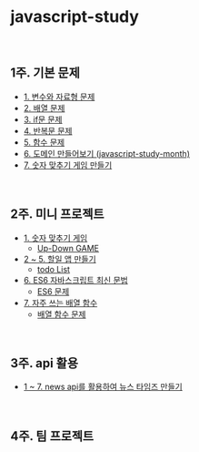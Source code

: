 # javascript-study
<br/>

## 1주. 기본 문제
- [1. 변수와 자료형 문제](https://github.com/etesongg/javascript-study/blob/main/1%EC%A3%BC%EC%B0%A8.%20%EA%B8%B0%EB%B3%B8%20%EB%AC%B8%EC%A0%9C/1-1.%20%EB%B3%80%EC%88%98%EC%99%80%20%EC%9E%90%EB%A3%8C%ED%98%95%20%EB%AC%B8%EC%A0%9C.md)
- [2. 배열 문제](https://github.com/etesongg/javascript-study/blob/main/1%EC%A3%BC%EC%B0%A8.%20%EA%B8%B0%EB%B3%B8%20%EB%AC%B8%EC%A0%9C/1-2.%20%EB%B0%B0%EC%97%B4%20%EB%AC%B8%EC%A0%9C.md)
- [3. if문 문제](https://github.com/etesongg/javascript-study/blob/main/1%EC%A3%BC%EC%B0%A8.%20%EA%B8%B0%EB%B3%B8%20%EB%AC%B8%EC%A0%9C/1-3.%20if%EB%AC%B8%20%EB%AC%B8%EC%A0%9C.md)
- [4. 반복문 문제](https://github.com/etesongg/javascript-study/blob/main/1%EC%A3%BC%EC%B0%A8.%20%EA%B8%B0%EB%B3%B8%20%EB%AC%B8%EC%A0%9C/1-4.%20%EB%B0%98%EB%B3%B5%EB%AC%B8%20%EB%AC%B8%EC%A0%9C.md)
- [5. 함수 문제](https://github.com/etesongg/javascript-study/blob/main/1%EC%A3%BC%EC%B0%A8.%20%EA%B8%B0%EB%B3%B8%20%EB%AC%B8%EC%A0%9C/1-5.%20%ED%95%A8%EC%88%98%20%EB%AC%B8%EC%A0%9C.md)
- [6. 도메인 만들어보기 (javascript-study-month)](https://javascript-study-month.netlify.app/)
- [7. 숫자 맞추기 게임 만들기](https://github.com/etesongg/number-guess-game)

<br/>

## 2주. 미니 프로젝트
- [1. 숫자 맞추기 게임](https://github.com/etesongg/number-guess-game)
    - [Up-Down GAME](https://number-guess-gamebysone.netlify.app/)
- [2 ~ 5. 할일 앱 만들기](https://github.com/etesongg/todoList)
    - [todo List](https://app.netlify.com/sites/todolist-bysong/overview)
- [6. ES6 자바스크립트 최신 문법](https://github.com/etesongg/javascript-study/blob/main/2%EC%A3%BC.%20%EB%AF%B8%EB%8B%88%20%ED%94%84%EB%A1%9C%EC%A0%9D%ED%8A%B8/2-6.%20es6%20%EC%9E%90%EB%B0%94%EC%8A%A4%ED%81%AC%EB%A6%BD%ED%8A%B8%20%EC%B5%9C%EC%8B%A0%20%EB%AC%B8%EB%B2%95.md)
    - [ES6 문제](https://github.com/etesongg/javascript-study/blob/main/2%EC%A3%BC.%20%EB%AF%B8%EB%8B%88%20%ED%94%84%EB%A1%9C%EC%A0%9D%ED%8A%B8/2-6.%20es6%20%EB%AC%B8%EC%A0%9C.md)
- [7. 자주 쓰는 배열 함수](https://github.com/etesongg/javascript-study/blob/main/2%EC%A3%BC.%20%EB%AF%B8%EB%8B%88%20%ED%94%84%EB%A1%9C%EC%A0%9D%ED%8A%B8/2-7.%20%EB%B0%B0%EC%97%B4%20%ED%95%A8%EC%88%98.md)
    - [배열 함수 문제](https://github.com/etesongg/javascript-study/blob/main/2%EC%A3%BC.%20%EB%AF%B8%EB%8B%88%20%ED%94%84%EB%A1%9C%EC%A0%9D%ED%8A%B8/2-7.%20%EB%B0%B0%EC%97%B4%20%ED%95%A8%EC%88%98%20%EB%AC%B8%EC%A0%9C.md)

<br/>

## 3주. api 활용
- [1 ~ 7. news api를 활용하여 뉴스 타임즈 만들기](https://github.com/etesongg/news-times)

<br/>

## 4주. 팀 프로젝트
